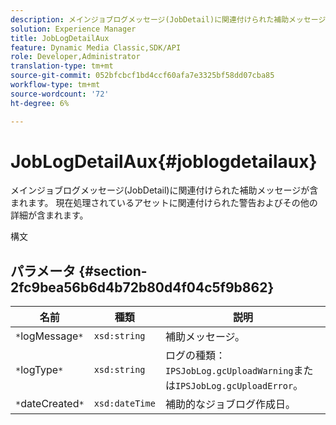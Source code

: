 ```yaml
---
description: メインジョブログメッセージ(JobDetail)に関連付けられた補助メッセージが含まれます。 現在処理されているアセットに関連付けられた警告およびその他の詳細が含まれます。
solution: Experience Manager
title: JobLogDetailAux
feature: Dynamic Media Classic,SDK/API
role: Developer,Administrator
translation-type: tm+mt
source-git-commit: 052bfcbcf1bd4ccf60afa7e3325bf58dd07cba85
workflow-type: tm+mt
source-wordcount: '72'
ht-degree: 6%

---
```



# JobLogDetailAux{#joblogdetailaux}

メインジョブログメッセージ(JobDetail)に関連付けられた補助メッセージが含まれます。 現在処理されているアセットに関連付けられた警告およびその他の詳細が含まれます。

構文

## パラメータ {#section-2fc9bea56b6d4b72b80d4f04c5f9b862}

| 名前 | 種類 | 説明 |
|---|---|---|
| `*`logMessage`*` | `xsd:string` | 補助メッセージ。 |
| `*`logType`*` | `xsd:string` | ログの種類：`IPSJobLog.gcUploadWarning`または`IPSJobLog.gcUploadError`。 |
| `*`dateCreated`*` | `xsd:dateTime` | 補助的なジョブログ作成日。 |

